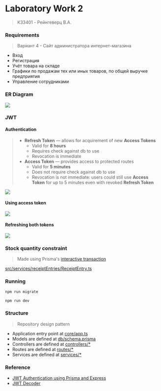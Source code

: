 # Laboratory Work 2
> K33401 - Рейнгеверц В.А.


### Requirements
> Вариант 4 - Сайт администратора интернет-магазина

- Вход
- Регистрация
- Учёт товара на складе
- Графики по продажам тех или иных товаров, по общей выручке предприятия
- Управление сотрудниками



### ER Diagram

![](https://i.imgur.com/GBXb3xs.png)

### JWT 

#### Authentication
> - **Refresh Token** ― allows for acquirement of new **Access Tokens**
>   - Valid for **8 hours** 
>   - Requires check against db to use
>   - Revocation is immediate
> - **Access Token** ― provides access to protected routes
>   - Valid for **5 minutes**
>   - Does not require check against db to use
>   - Revocation is not immediate: users could still use **Access Token** for up to 5 minutes even with revoked **Refresh Token**


![](https://i.imgur.com/stVMxbO.png)

#### Using access token

![](https://i.imgur.com/bryP2ZC.png)


#### Refreshing both tokens

![](https://i.imgur.com/02YeBgh.png)


### Stock quantity constraint
> Made using Prisma's [interactive transaction](https://stackoverflow.com/a/74292933)
> 

[src/services/receiptEntries/ReceiptEntry.ts](src/services/receiptEntries/ReceiptEntry.ts#L27)



### Running

```bash
npm run migrate
```

```bash
npm run dev
```


### Structure
> Repository design pattern

- Application entry point at [core/app.ts](./src/core/app.ts)
- Models are defined at [db/schema.prisma](./src/db/schema.prisma)
- Controllers are defined at [controllers/*](./src/controllers/users/User.ts)
- Routes are defined at [routes/*](./src/routes/users/User.ts)
- Services are defined at [services/*](./src/services/users/User.ts)

### Reference

- [JWT Authentication using Prisma and Express](https://dev.to/mihaiandrei97/jwt-authentication-using-prisma-and-express-37nk)
- [JWT Decoder](http://calebb.net/)